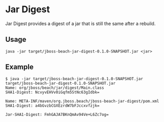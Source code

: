 Jar Digest
==========

Jar Digest provides a digest of a jar that is still the same after a rebuild.

Usage
-----

    java -jar target/jboss-beach-jar-digest-0.1.0-SNAPSHOT.jar <jar>

Example
-------
    $ java -jar target/jboss-beach-jar-digest-0.1.0-SNAPSHOT.jar target/jboss-beach-jar-digest-0.1.0-SNAPSHOT.jar 
    Name: org/jboss/beach/jar/digest/Main.class
    SHA1-Digest: NcvyvEHVv0iGqfm5StNc63gIdbk=
    
    Name: META-INF/maven/org.jboss.beach/jboss-beach-jar-digest/pom.xml
    SHA1-Digest: a4bGvzbCGXEzrdW7bFJccxvfzjk=
    
    Jar-SHA1-Digest: FmhGAJA7BKnQmAv94Ve+L6Zc7og=
